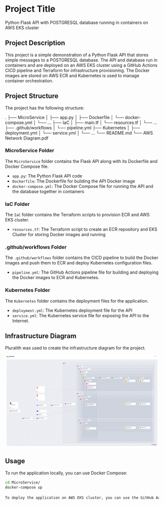 # Project Title

Python Flask API with POSTGRESQL database running in containers on AWS EKS cluster

## Project Description

This project is a simple demonstration of a Python Flask API that stores simple messages to a POSTGRESQL database. The API and database run in containers and are deployed on an AWS EKS cluster using a GitHub Actions CICD pipeline and Terraform for infrastructure provisioning. The Docker images are stored on AWS ECR and Kubernetes is used to manage container orchestration.

## Project Structure

The project has the following structure:

.
├── MicroService
│ ├── app.py
│ ├── Dockerfile
│ └── docker-compose.yml
│ └── ...
├── IaC
│ ├── main.tf
│ └── resources.tf
│ └── ...
├── .github/workflows
│ └── pipeline.yml
├── Kubernetes
│ ├── deployment.yml
│ └── service.yml
│ └── ...
└── README.md
└── AWS Network Diagram.pdf


### MicroService Folder

The `MicroService` folder contains the Flask API along with its Dockerfile and Docker Compose file.

- `app.py`: The Python Flask API code
- `Dockerfile`: The Dockerfile for building the API Docker image
- `docker-compose.yml`: The Docker Compose file for running the API and the database together in containers

### IaC Folder

The `IaC` folder contains the Terraform scripts to provision ECR and AWS EKS cluster.

- `resources.tf`: The Terraform script to create an ECR repository and EKS Cluster for storing Docker images and running

### .github/workflows Folder

The `.github/workflows` folder contains the CICD pipeline to build the Docker images and push them to ECR and deploy Kubernetes configuration files.

- `pipeline.yml`: The GitHub Actions pipeline file for building and deploying the Docker images to ECR and Kubernetes.

### Kubernetes Folder

The `Kubernetes` folder contains the deployment files for the application.

- `deployment.yml`: The Kubernetes deployment file for the API
- `service.yml`: The Kubernetes service file for exposing the API to the Internet.

## Infrastructure Diagram

Pluralith was used to create the infrastructure diagram for the project.

![Infrastructure Diagram](diagram.png)

## Usage

To run the application locally, you can use Docker Compose:

```bash
cd MicroService/
docker-compose up

To deploy the application on AWS EKS cluster, you can use the GitHub Actions CICD pipeline and Terraform scripts in the IaC folder.